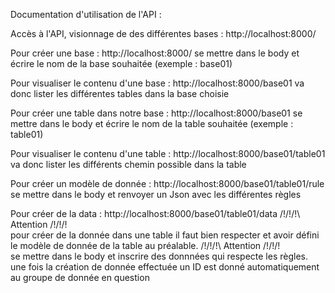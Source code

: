 Documentation d'utilisation de l'API : 

Accès à l'API, visionnage de des différentes bases :
http://localhost:8000/

Pour créer une base : 
http://localhost:8000/
se mettre dans le body et écrire le nom de la base souhaitée (exemple : base01)

Pour visualiser le contenu d'une base : 
http://localhost:8000/base01
va donc lister les différentes tables dans la base choisie

Pour créer une table dans notre base :
http://localhost:8000/base01
se mettre dans le body et écrire le nom de la table souhaitée (exemple : table01)

Pour visualiser le contenu d'une table : 
http://localhost:8000/base01/table01
va donc lister les différents chemin possible dans la table

Pour créer un modèle de donnée :
http://localhost:8000/base01/table01/rule
se mettre dans le body et renvoyer un Json avec les différentes règles

Pour créer de la data :
http://localhost:8000/base01/table01/data
/!\/!\/!\ Attention /!\/!\/!\
pour créer de la donnée dans une table il faut bien respecter et avoir défini le modèle de donnée de la table au préalable.
/!\/!\/!\ Attention /!\/!\/!\
se mettre dans le body et inscrire des donnnées qui respecte les règles.
une fois la création de donnée effectuée un ID est donné automatiquement au groupe de donnée en question
